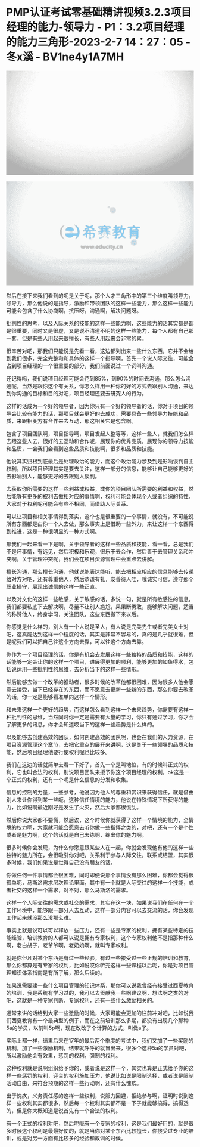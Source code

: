 # PMP认证考试零基础精讲视频3.2.3项目经理的能力-领导力 - P1：3.2项目经理的能力三角形-2023-2-7 14：27：05 - 冬x溪 - BV1ne4y1A7MH

![](img/d1175b978b237d66b80f22fba2332f43_0.png)

![](img/d1175b978b237d66b80f22fba2332f43_1.png)

然后在接下来我们看到的呢是关于呃，那个人才三角形中的第三个维度叫领导力，领导力，那么他说的是指导，激励和带领团队的这样一些能力，那么这样一些能力可能会包含了什么协商啊，抗压呀，沟通啊，解决问题呀。

批判性的思考，以及人际关系的技能的这样一些能力啊，这些能力的话其实都是都是很重要，同时又是很虚，又是说不清道不明的这样一些能力，每个人都有自己那一套，但是有些人用起来很擅长，有些人用起来会非常的累。

很辛苦对吧，那我们只能说是先看一看，这边都列出来一些什么东西，它并不会给到我们很多，完全完整和和具体的这样一个指导啊，首先一个说人际交往，可能会占到项目经理的一个很重要的部分，我们前面说过一个词叫沟通。

还记得吗，我们说项目经理可能会花到85%，到90%的时间去沟通，那么怎么沟通呢，当然是跟你这个有关系，你怎么样用一种你的好的方式去跟别人沟通，来达到你沟通的目标和目的对吧，项目经理还要去研究人的行为。

这样的话成为一个好的领导者，因为你只有一个好的领导者的话，你对于项目的领导会比较有能力的话，那项目就会更好的去成功，需要具备一些领导力技能和品质，来跟相关方有合作来去互动，那这相关它是包含啊。

包含了项目团队啊，项目指导啊，项目发起人整等等，这样一些人，就我们怎么样去跟这些人去，很好的去互动和合作呢，展现你的优秀品质，展现你的领导力技能和品质，一会我们会看到这些品质和技能啊，很多和品质和技能。

他说其实归根到底最后是处理政治的能力，而这个政治能力涉及到是影响谈判自主权利，所以项目经理其实是要去关注，这样一部分的信息，能够让自己能够更好的去影响别人，能够更好的去跟别人谈判。

去获取你所需要的这样一些利益或权益，或你的项目团队所需要的利益和权益，然后能够有更多的权利去做相对应的事情啊，权利可能会体现个人或者组织的特性，大家对于权利呢可能会有些不相同，而借助人际关系。

可以让项目和相关事情得到落实，这个也是很重要的一个事情，就没有，不可能说所有东西都是由你一个人去做，那么事实上是借助一些外力，来让这样一个东西得到推进，这是一种很明显的一种方式啊。

那我们一起来看一下是啊，关于领导者的这样一些品质和技能，看一看，总是我们不是坏事情，有远见，然后积极和乐观，很乐于去合作，然后善于去管理关系和冲突啊，关于管理冲突呢，我们会在项目资源管理中会重点去讲解。

擅长沟通，那么擅长沟通，他就说能表达能听，能去把相应相应的信息能够去传递给对方对吧，还有尊重他人，然后恭谦有礼，友善待人哇，哦诚实可信，遵守那个职业操守，展现出诚信的这样一些正直。

以及对文化的这样一些敏感，关于敏感的话，多说一句，就是所有敏感性的信息，我们都要私底下去解决啊，尽量不让别人尴尬，果果断勇敢，能够解决问题，适当的称赞他人，终身学习，关注团队，这些东西搬下来以后。

你感觉是什么样的，别人有一个人说是圣人，有人说是完美先生或者完美女士对吧，这真能达到这样一个程度的话，其实是非常不容易的，真的是几乎就很难，但是呢我们可以把自己往这个方向去靠，可以往这个方向去靠。

你作为一个项目经理的话，你是有机会去发展这样一些独特的品质和技能，这样的话能够一定会让你的这样一个项目，进展得更加的顺利，能够更加的如鱼得水，包括说运用一些批判性的思维，去分析当下的这样一些情形。

然后能够去做一个改革的推动者，很多时候的改革他都很困难，因为很多人他会愿意去接受，当下已经存在的东西，而不愿意去更新一些新的东西，那么你要去改革的话，你一定是能够看准单向这样一个情形。

和未来这样一个更好的趋势，而这样怎么看到这样一个未来趋势，你需要有这样一种批判性的思维，当然同时你一定是需要有大量的学习，你只有通过学习，你才会了解更多的讯息，你才会知道哎当下的这样一些趋势是什么样的。

以及能够去创建高效的团队，如何创建高效的团队呢，也会在我们的人力资源，在项目资源管理这个章节，去把它重点的展开来讲啊，这是关于一些领导的品质和技能，然后项目经理他要行使权利呢也比较多。

我们在这边的话就简单去看一下好了，首先一个是叫地位，有的时候叫正式的权利，它也叫合法的权利，别说项目团队来授予你这个项目经理的权利，ok这是一个正式的权利，还有一个呢是什么信息的分发和收集。

信息的控制的力量，一些参考，他说因为他人的尊重和赏识来获得信任，就是借由别人来让你得到某一些呃，这种信任情境的能力，他说在特殊情况下所获得的能力，比如说啊最近刚好是发生了火灾，然后大家都很慌乱。

然后你说大家都不要慌，然后诶，这个时候你就获得了这样一个情境的能力，全情境的权力啊，大家就可能会愿意去听你做一些指挥之类的，对吧，还有一个是个性或者是魅力啊，这个的话就是自己去练啊，练出你的魅力啊。

很多时候你会发现，为什么你愿意跟某些人在一起，你就会发现他有他的这样一些独特的魅力所在，会很吸引你对吧，关系利于参与人际交往，联系或结盟，其实很多时候，我们如果说是觉得自己没有朋友的话。

你做任何一件事情都会很困难，同时即便说那个事情没有那么困难，你都会觉得很孤单呃，马斯洛需求层次理论里面，其中有一个就是人际交往的这样一个技能，或者社交的这样一个需求，对不对，那么马斯洛的需求。

这样一个人际交往的需求或社交的需求，其实在这一块，如果说我们在任何在一个工作环境中，能够跟一部分人去互动，这样一部分内容可以去交流的话，你会发现工作起来就没那么没那么难。

事实上就是说可以可以释放一些压力，还有一些是专家的权利，拥有某些特定的技能经验，培训教育的人都可以说是拥有专家权利，这个专家权利他不是指那种什么啊，老白胡子，老爷爷啊，老奶奶啊，就叫专家权利。

就是你但凡对某个东西是有过一些经验，有过一些接受过一些正规的培训和教育，那么你都算是有专家的权利，比如说哎你听完这样一些课程以后呢，你是对项目管理知识体系指南是有所了解，那么后续的。

如果说需要建一些什么项目管理的知识体系，那你可以说我曾经有接受过西夏教育的培训，我是系统有学习过的，我可以去贡献我一些啊建议啊，想法啊之类的对吧，这就是一种专家判断，专家权利，还有一些什么激励相关的。

通常来讲的话给到大家一些激励的时候，大家可能会更加的往前冲对吧，比如说我们西夏教育有一个最典型的例子，而在之前培训那么多期，都没有出现几个那种5a的学员，以前叫5p啊，现在改改了个计算的方式，叫做a了。

实际上都一样，结果后来在17年的最后两个季度的考试中，我们又加了一些奖励的机制，加了一些激励机制，结果就呼呼的就冒出来，很多个这种5a的学员对吧，所以激励他会有效果，惩罚的权利，强制的权利。

这种权利就是说啊组织给予你的，或者说是这样一个，其实也算是正式给予你的这样一些惩罚的权利，迎合的权利施加压力，他说比如说是限制选择，或者说是限制活动自由，来符合预期的这样一些行动啊，还有什么愧疚。

出于愧疚，义务责任感的这样一些权利，说服力回避，拒绝参与啊，证明时说到这样一些权利其实都很多，然后每一个权利其实都不是一下子就能够搞得，搞得透的，但是你大概知道是说首先有一个合法的权利。

有一个正式的权利对吧，然后呢呃有一个专家的权利，这是我们最好用的，就是很多时候这个权利是最最好使的，就是当你对某个东西比较擅长，你接受过专业的培训，或是对另一方面有比较多的经验和教训的时候。

